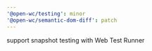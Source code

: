 ```yaml
---
'@open-wc/testing': minor
'@open-wc/semantic-dom-diff': patch
---
```


support snapshot testing with Web Test Runner
